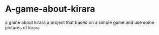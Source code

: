 # A-game-about-kirara
a game about kirara,a project that based on a simple game and use some pictures of kirara
